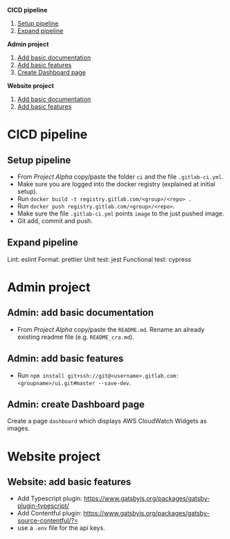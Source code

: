 
**CICD pipeline**
1. [Setup pipeline](#setup-pipeline)
2. [Expand pipeline](#expand-pipeline)

**Admin project**
1. [Add basic documentation](#admin-add-basic-documentation)
2. [Add basic features](#admin-add-basic-features)
3. [Create Dashboard page](#admin-create-dashboard-page)

**Website project**
1. [Add basic documentation](#website-add-basic-documentation)
2. [Add basic features](#website-add-basic-features)

# CICD pipeline

## Setup pipeline
- From *Project Alpha* copy/paste the folder `ci` and the file `.gitlab-ci.yml`.
- Make sure you are logged into the docker registry (explained at initial setup).
- Run `docker build -t registry.gitlab.com/<group>/<repo> .`
- Run `docker push registry.gitlab.com/<group>/<repo>`.
- Make sure the file `.gitlab-ci.yml` points `image` to the just pushed image.
- Git add, commit and push.

## Expand pipeline
Lint: eslint
Format: prettier
Unit test: jest
Functional test: cypress

# Admin project

## Admin: add basic documentation
- From *Project Alpha* copy/paste the `README.md`. Rename an already existing readme file (e.g. `README_cra.md`).

## Admin: add basic features
- Run `npm install git+ssh://git@<username>.gitlab.com:<groupname>/ui.git#master --save-dev`.

## Admin: create Dashboard page
Create a page `dashboard` which displays AWS CloudWatch Widgets as images.

# Website project

## Website: add basic features
- Add Typescript plugin: https://www.gatsbyjs.org/packages/gatsby-plugin-typescript/
- Add Contentful plugin: https://www.gatsbyjs.org/packages/gatsby-source-contentful/?=
- use a `.env` file for the api keys.
